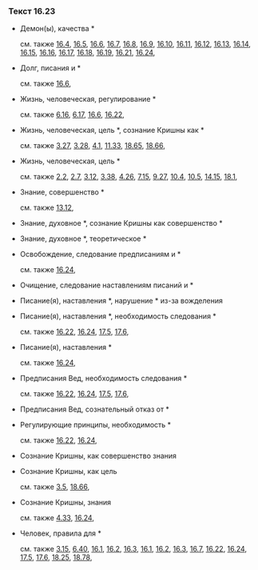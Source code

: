 ### Текст 16.23
	
- Демон(ы), качества *

	см. также  [16.4](../16/1604.md),  [16.5](../16/1605.md),  [16.6](../16/1606.md),  [16.7](../16/1607.md),  [16.8](../16/1608.md),  [16.9](../16/1609.md),  [16.10](../16/1610.md),  [16.11](../16/1611.md),  [16.12](../16/1612.md),  [16.13](../16/1613.md),  [16.14](../16/1614.md),  [16.15](../16/1615.md),  [16.16](../16/1616.md),  [16.17](../16/1617.md),  [16.18](../16/1618.md),  [16.19](../16/1619.md),  [16.21](../16/1621.md),  [16.24](../16/1624.md), 
	
- Долг, писания и *

	см. также  [16.6](../16/1606.md), 
	
- Жизнь, человеческая, регулирование *

	см. также  [6.16](../06/0616.md),  [6.17](../06/0617.md),  [16.6](../16/1606.md),  [16.22](../16/1622.md), 
	
- Жизнь, человеческая, цель *, сознание Кришны как *

	см. также  [3.27](../03/0327.md),  [3.28](../03/0328.md),  [4.1](../04/0401.md),  [11.33](../11/1133.md),  [18.65](../18/1865.md),  [18.66](../18/1866.md), 
	
- Жизнь, человеческая, цель *

	см. также  [2.2](../02/0202.md),  [2.7](../02/0207.md),  [3.12](../03/0312.md),  [3.38](../03/0338.md),  [4.26](../04/0426.md),  [7.15](../07/0715.md),  [9.27](../09/0927.md),  [10.4](../10/1004.md),  [10.5](../10/1005.md),  [14.15](../14/1415.md),  [18.1](../18/1801.md), 
	
- Знание, совершенство *

	см. также  [13.12](../13/1312.md), 
	
- Знание, духовное *, сознание Кришны как совершенство *

	
- Знание, духовное *, теоретическое *

	
- Освобождение, следование предписаниям и *

	см. также  [16.24](../16/1624.md), 
	
- Очищение, следование наставлениям писаний и *

	
- Писание(я), наставления *, нарушение * из-за вожделения

	
- Писание(я), наставления *, необходимость следования *

	см. также  [16.22](../16/1622.md),  [16.24](../16/1624.md),  [17.5](../17/1705.md),  [17.6](../17/1706.md), 
	
- Писание(я), наставления *

	см. также  [16.24](../16/1624.md), 
	
- Предписания Вед, необходимость следования *

	см. также  [16.22](../16/1622.md),  [16.24](../16/1624.md),  [17.5](../17/1705.md),  [17.6](../17/1706.md), 
	
- Предписания Вед, сознательный отказ от *

	
- Регулирующие принципы, необходимость *

	см. также  [16.22](../16/1622.md),  [16.24](../16/1624.md), 
	
- Сознание Кришны, как совершенство знания

	
- Сознание Кришны, как цель

	см. также  [3.5](../03/0305.md),  [18.66](../18/1866.md), 
	
- Сознание Кришны, знания

	см. также  [4.33](../04/0433.md),  [16.24](../16/1624.md), 
	
- Человек, правила для *

	см. также  [3.15](../03/0315.md),  [6.40](../06/0640.md),  [16.1](../16/1601.md),  [16.2](../16/1602.md),  [16.3](../16/1603.md),  [16.1](../16/1601.md),  [16.2](../16/1602.md),  [16.3](../16/1603.md),  [16.7](../16/1607.md),  [16.22](../16/1622.md),  [16.24](../16/1624.md),  [17.5](../17/1705.md),  [17.6](../17/1706.md),  [18.25](../18/1825.md),  [18.78](../18/1878.md), 
